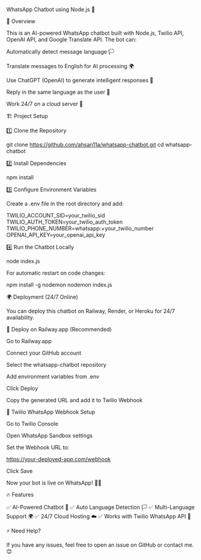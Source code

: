WhatsApp Chatbot using Node.js 🚀

📌 Overview

This is an AI-powered WhatsApp chatbot built with Node.js, Twilio API, OpenAI API, and Google Translate API. The bot can:

Automatically detect message language 🏳️

Translate messages to English for AI processing 🌍

Use ChatGPT (OpenAI) to generate intelligent responses 🤖

Reply in the same language as the user 💬

Work 24/7 on a cloud server 🚀

🏗️ Project Setup

1️⃣ Clone the Repository

git clone https://github.com/ahsan11a/whatsapp-chatbot.git
cd whatsapp-chatbot

2️⃣ Install Dependencies

npm install

3️⃣ Configure Environment Variables

Create a .env file in the root directory and add:

TWILIO_ACCOUNT_SID=your_twilio_sid
TWILIO_AUTH_TOKEN=your_twilio_auth_token
TWILIO_PHONE_NUMBER=whatsapp:+your_twilio_number
OPENAI_API_KEY=your_openai_api_key

4️⃣ Run the Chatbot Locally

node index.js

For automatic restart on code changes:

npm install -g nodemon
nodemon index.js

🌍 Deployment (24/7 Online)

You can deploy this chatbot on Railway, Render, or Heroku for 24/7 availability.

🚀 Deploy on Railway.app (Recommended)

Go to Railway.app

Connect your GitHub account

Select the whatsapp-chatbot repository

Add environment variables from .env

Click Deploy

Copy the generated URL and add it to Twilio Webhook

📲 Twilio WhatsApp Webhook Setup

Go to Twilio Console

Open WhatsApp Sandbox settings

Set the Webhook URL to:

https://your-deployed-app.com/webhook

Click Save

Now your bot is live on WhatsApp! 🎉🚀

🔥 Features

✅ AI-Powered Chatbot 🤖
✅ Auto Language Detection 🏳️
✅ Multi-Language Support 🌍
✅ 24/7 Cloud Hosting ☁️
✅ Works with Twilio WhatsApp API 📲

⚡ Need Help?

If you have any issues, feel free to open an issue on GitHub or contact me. 😊
